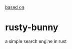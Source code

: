 [based on](https://developers.facebook.com/blog/post/2020/06/03/build-smart-bookmarking-tool-rust-rocket/)
# rusty-bunny

a simple search engine in rust
